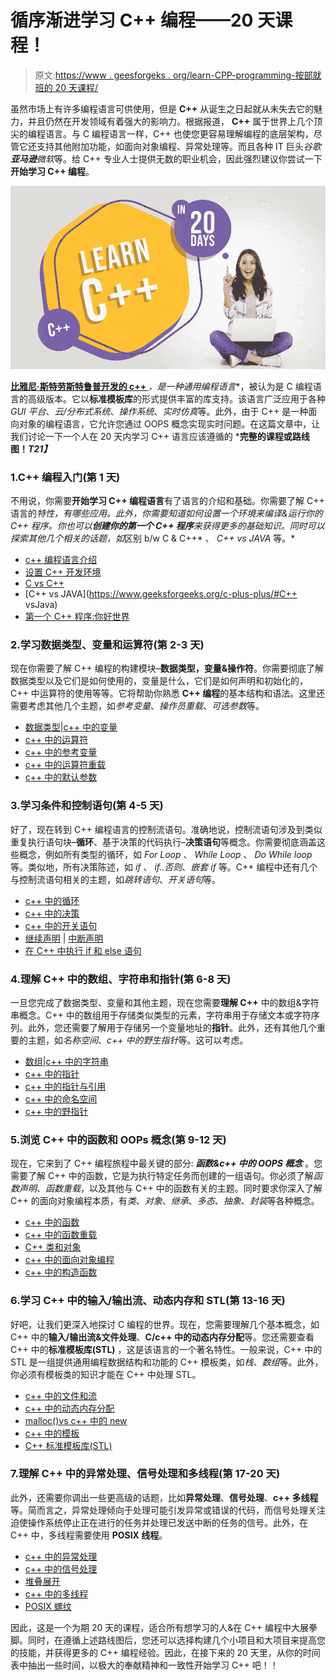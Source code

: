 # 循序渐进学习 C++ 编程——20 天课程！

> 原文:[https://www . geesforgeks . org/learn-CPP-programming-按部就班的 20 天课程/](https://www.geeksforgeeks.org/learn-cpp-programming-step-by-step-a-20-day-curriculum/)

虽然市场上有许多编程语言可供使用，但是 **C++** 从诞生之日起就从未失去它的魅力，并且仍然在开发领域有着强大的影响力。根据报道， **C++** 属于世界上几个顶尖的编程语言。与 C 编程语言一样，C++ 也使您更容易理解编程的底层架构，尽管它还支持其他附加功能，如面向对象编程、异常处理等。而且各种 IT 巨头*谷歌**亚马逊**微软*等。给 C++ 专业人士提供无数的职业机会，因此强烈建议你尝试一下**开始学习 C++ 编程**。

![Learn C++ in 20 Days - Free](img/9032435807d2234f0ead298de4302e07.png)

**[比雅尼·斯特劳斯特鲁普开发的 c++ ](https://www.geeksforgeeks.org/c-plus-plus/)***，是一种**通用编程语言**，被认为是 C 编程语言的高级版本。它以**标准模板库**的形式提供丰富的库支持。该语言广泛应用于各种 *GUI 平台*、*云/分布式系统*、*操作系统*、*实时仿真*等。此外，由于 C++ 是一种面向对象的编程语言，它允许您通过 OOPS 概念实现实时问题。在这篇文章中，让我们讨论一下一个人在 20 天内学习 C++ 语言应该遵循的 ***完整的课程或路线图！*T21】***

### 1.C++ 编程入门(第 1 天)

不用说，你需要**开始学习 C++ 编程语言**有了语言的介绍和基础。你需要了解 C++ 语言的*特性，*有哪些应用*。此外，你需要知道如何设置一个环境来编译&运行你的 C++ 程序。你也可以**创建你的第一个 C++ 程序**来获得更多的基础知识。同时可以探索其他几个相关的话题，如*区别 b/w C & C++* 、 *C++ vs JAVA* 等。*

*   [c++ 编程语言介绍](https://www.geeksforgeeks.org/introduction-to-c-programming-language/)
*   [设置 C++ 开发环境](https://www.geeksforgeeks.org/setting-c-development-environment/)
*   [C vs C++ ](https://www.geeksforgeeks.org/c-plus-plus/#C%20vs%20C++)
*   [C++ vs JAVA](https://www.geeksforgeeks.org/c-plus-plus/#C++ vsJava)
*   [第一个 C++ 程序:你好世界](https://www.geeksforgeeks.org/writing-first-c-program-hello-world-example/)

### 2.学习数据类型、变量和运算符(第 2-3 天)

现在你需要了解 C++ 编程的构建模块–**数据类型，变量&操作符**。你需要彻底了解数据类型以及它们是如何使用的，变量是什么，它们是如何声明和初始化的，C++ 中运算符的使用等等。它将帮助你熟悉 **C++ 编程**的基本结构和语法。这里还需要考虑其他几个主题，如*参考变量*、*操作员重载*、*可选参数*等。

*   [数据类型](https://www.geeksforgeeks.org/c-data-types/)|[c++ 中的变量](https://www.geeksforgeeks.org/variables-in-c/)
*   [c++ 中的运算符](https://www.geeksforgeeks.org/operators-c-c/)
*   [c++ 中的参考变量](https://www.geeksforgeeks.org/references-in-c/)
*   [c++ 中的运算符重载](https://www.geeksforgeeks.org/operator-overloading-c/)
*   [c++ 中的默认参数](https://www.geeksforgeeks.org/default-arguments-c/)

### 3.学习条件和控制语句(第 4-5 天)

好了，现在转到 C++ 编程语言的控制流语句。准确地说，控制流语句涉及到类似重复执行语句块–**循环**、基于决策的代码执行–**决策语句**等概念。你需要彻底涵盖这些概念，例如所有类型的循环，如 *For Loop* 、 *While Loop* 、 *Do While loop* 等。类似地，所有决策陈述，如 *if* 、 *if..否则*、*嵌套 if* 等。C++ 编程中还有几个与控制流语句相关的主题，如*跳转语句*、*开关语句*等。

*   [c++ 中的循环](https://www.geeksforgeeks.org/loops-in-c-and-cpp/)
*   [c++ 中的决策](https://www.geeksforgeeks.org/decision-making-c-c-else-nested-else/)
*   [c++ 中的开关语句](https://www.geeksforgeeks.org/switch-statement-cc/)
*   [继续声明](https://www.geeksforgeeks.org/decision-making-c-c-else-nested-else/#cont) | [中断声明](https://www.geeksforgeeks.org/decision-making-c-c-else-nested-else/#brk)
*   [在 C++ 中执行 if 和 else 语句](https://www.geeksforgeeks.org/execute-else-statements-cc-simultaneously/)

### 4.理解 C++ 中的数组、字符串和指针(第 6-8 天)

一旦您完成了数据类型、变量和其他主题，现在您需要**理解 C++** 中的数组&字符串概念。C++ 中的数组用于存储类似类型的元素，字符串用于存储文本或字符序列。此外，您还需要了解用于存储另一个变量地址的**指针**。此外，还有其他几个重要的主题，如*名称空间*、*c++ 中的野生指针*等。这可以考虑。

*   [数组](https://www.geeksforgeeks.org/arrays-in-c-cpp/)|[c++ 中的字符串](https://www.geeksforgeeks.org/strings-in-c-and-how-to-create-them/)
*   [c++ 中的指针](https://www.geeksforgeeks.org/pointers-c-examples/)
*   [c++ 中的指针与引用](https://www.geeksforgeeks.org/pointers-vs-references-cpp/)
*   [c++ 中的命名空间](https://www.geeksforgeeks.org/namespace-in-c/)
*   [c++ 中的野指针](https://www.geeksforgeeks.org/what-are-wild-pointers-how-can-we-avoid/?ref=lbp)

### 5.浏览 C++ 中的函数和 OOPs 概念(第 9-12 天)

现在，它来到了 C++ 编程旅程中最关键的部分: ***函数&c++ 中的 OOPS 概念*** 。您需要了解 C++ 中的函数，它是为执行特定任务而创建的一组语句。你必须了解*函数声明*、*函数重载*，以及其他与 C++ 中的函数有关的主题。同时要求你深入了解 C++ 的面向对象编程本质，有*类*、*对象*、*继承*、*多态*、*抽象*、*封装*等各种概念。

*   [c++ 中的函数](https://www.geeksforgeeks.org/functions-in-c/)
*   [c++ 中的函数重载](https://www.geeksforgeeks.org/function-overloading-c/)
*   [C++ 类和对象](https://www.geeksforgeeks.org/c-classes-and-objects/)
*   [c++ 中的面向对象编程](https://www.geeksforgeeks.org/object-oriented-programming-in-cpp/)
*   [c++ 中的构造函数](https://www.geeksforgeeks.org/constructors-c/)

### 6.学习 C++ 中的输入/输出流、动态内存和 STL(第 13-16 天)

好吧，让我们更深入地探讨 C 编程的世界。现在，您需要理解几个基本概念，如 C++ 中的**输入/输出流&文件处理**、**C/c++ 中的动态内存分配**等。您还需要查看 C++ 中的**标准模板库(STL)** ，这是该语言的一个著名特性。一般来说，C++ 中的 STL 是一组提供通用编程数据结构和功能的 C++ 模板类，如*栈*、*数组*等。此外，你必须有模板类的知识才能在 C++ 中处理 STL。

*   [c++ 中的文件和流](https://www.geeksforgeeks.org/file-handling-c-classes/)
*   [c++ 中的动态内存分配](https://www.geeksforgeeks.org/new-and-delete-operators-in-cpp-for-dynamic-memory/)
*   [malloc()vs c++ 中的 new](https://www.geeksforgeeks.org/malloc-vs-new/)
*   [c++ 中的模板](https://www.geeksforgeeks.org/templates-cpp/)
*   [C++ 标准模板库(STL)](https://www.geeksforgeeks.org/the-c-standard-template-library-stl/)

### 7.理解 C++ 中的异常处理、信号处理和多线程(第 17-20 天)

此外，还需要你调出一些更高级的话题，比如**异常处理**、**信号处理**、**c++ 多线程**等。简而言之，异常处理倾向于处理可能引发异常或错误的代码，而信号处理关注迫使操作系统停止正在进行的任务并处理已发送中断的任务的信号。此外，在 C++ 中，多线程需要使用 **POSIX 线程**。

*   [c++ 中的异常处理](https://www.geeksforgeeks.org/exception-handling-c/)
*   [c++ 中的信号处理](https://www.geeksforgeeks.org/c-signal-handling/)
*   [堆叠展开](https://www.geeksforgeeks.org/stack-unwinding-in-c/)
*   [c++ 中的多线程](https://www.geeksforgeeks.org/multithreading-in-cpp/)
*   [POSIX 螺纹](https://www.geeksforgeeks.org/multithreading-c-2/)

因此，这是一个为期 20 天的课程，适合所有想学习的人&在 C++ 编程中大展拳脚。同时，在遵循上述路线图后，您还可以选择构建几个小项目和大项目来提高您的技能，并获得更多的 C++ 编程经验。因此，在接下来的 20 天里，从你的时间表中抽出一些时间，以极大的奉献精神和一致性开始学习 C++ 吧！！